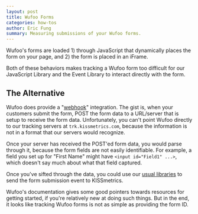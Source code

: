 ```yaml
---
layout: post
title: Wufoo Forms
categories: how-tos
author: Eric Fung
summary: Measuring submissions of your Wufoo forms.
---
```

Wufoo's forms are loaded 1) through JavaScript that dynamically places the form on your page, and 2) the form is placed in an iFrame.

Both of these behaviors makes tracking a Wufoo form too difficult for our JavaScript Library and the Event Library to interact directly with the form.

## The Alternative

Wufoo does provide a "[webhook][webhook]" integration. The gist is, when your customers submit the form, POST the form data to a URL/server that is setup to receive the form data. Unfortunately, you can't point Wufoo directly to our tracking servers at `trk.kissmetrics.com`, because the information is not in a format that our servers would recognize.

Once your server has received the POST'ed form data, you would parse through it, because the form fields are not easily identifiable. For example, a field you set up for "First Name" might have `<input id="Field1" ...>`, which doesn't say much about what that field captured.

Once you've sifted through the data, you could use our [usual libraries][libraries] to send the form submission event to KISSmetrics.

Wufoo's documentation gives some good pointers towards resources for getting started, if you're relatively new at doing such things. But in the end, it looks like tracking Wufoo forms is not as simple as providing the form ID.

[webhook]: http://help.wufoo.com/articles/en_US/SurveyMonkeyArticleType/Webhooks
[libraries]: /apis